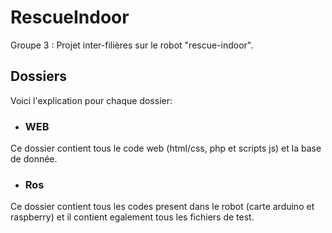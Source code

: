 # RescueIndoor

Groupe 3 : Projet inter-filières sur le robot "rescue-indoor".

## Dossiers

Voici l'explication pour chaque dossier:

* ### WEB

Ce dossier contient tous le code web (html/css, php et scripts js) et la base de donnée.

* ### Ros

Ce dossier contient tous les codes present dans le robot (carte arduino et raspberry) et il contient egalement tous les fichiers de test.
